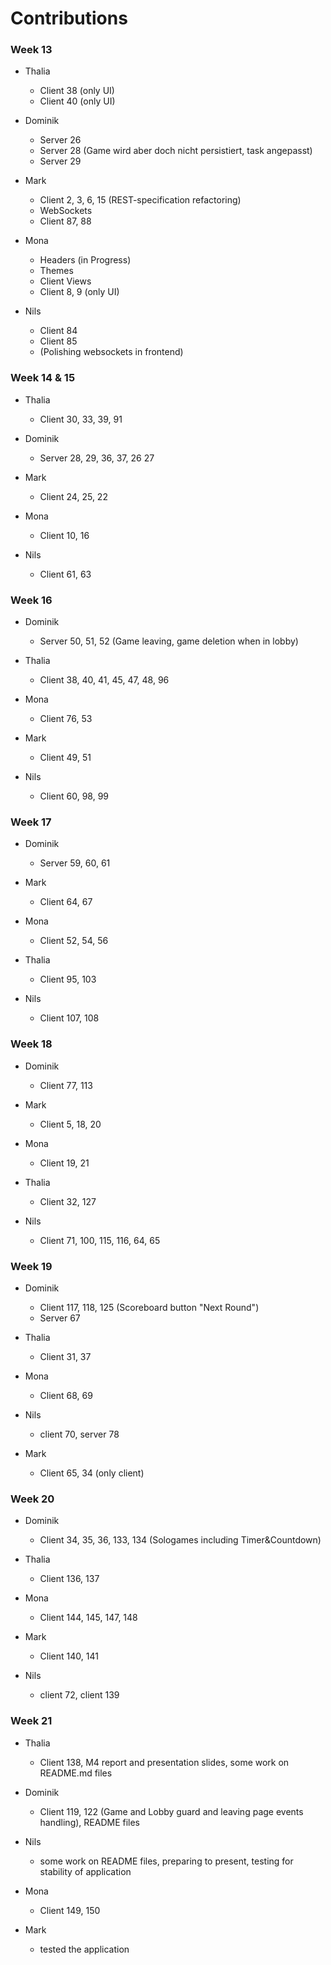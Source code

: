 # Contributions

### Week 13

- Thalia

  - Client 38 (only UI)
  - Client 40 (only UI)

- Dominik

  - Server 26

  * Server 28 (Game wird aber doch nicht persistiert, task angepasst)
  * Server 29

- Mark

  - Client 2, 3, 6, 15 (REST-specification refactoring)
  - WebSockets
  - Client 87, 88

- Mona

  - Headers (in Progress)
  - Themes
  - Client Views
  - Client 8, 9 (only UI)

- Nils
  - Client 84
  - Client 85
  - (Polishing websockets in frontend)

### Week 14 & 15

- Thalia

  - Client 30, 33, 39, 91

- Dominik

  - Server 28, 29, 36, 37, 26 27

- Mark

  - Client 24, 25, 22

- Mona

  - Client 10, 16

- Nils

  - Client 61, 63

### Week 16

- Dominik

  - Server 50, 51, 52 (Game leaving, game deletion when in lobby)

- Thalia

  - Client 38, 40, 41, 45, 47, 48, 96

- Mona

  - Client 76, 53

- Mark

  - Client 49, 51

- Nils
  - Client 60, 98, 99

### Week 17

- Dominik

  - Server 59, 60, 61

- Mark

  - Client 64, 67

- Mona
  - Client 52, 54, 56
- Thalia
  - Client 95, 103
- Nils
  - Client 107, 108

### Week 18

- Dominik

  - Client 77, 113

- Mark

  - Client 5, 18, 20

- Mona
  - Client 19, 21
- Thalia

  - Client 32, 127

- Nils
  - Client 71, 100, 115, 116, 64, 65

### Week 19

- Dominik

  - Client 117, 118, 125 (Scoreboard button "Next Round")
  - Server 67

- Thalia

  - Client 31, 37

- Mona

  - Client 68, 69

- Nils

  - client 70, server 78

- Mark
  - Client 65, 34 (only client)

### Week 20

- Dominik

  - Client 34, 35, 36, 133, 134 (Sologames including Timer&Countdown)

- Thalia
  - Client 136, 137

- Mona
  - Client 144, 145, 147, 148

- Mark
  - Client 140, 141

- Nils
  - client 72, client 139

### Week 21

- Thalia
  - Client 138, M4 report and presentation slides, some work on README.md files

- Dominik
  - Client 119, 122 (Game and Lobby guard and leaving page events handling), README files

- Nils
  - some work on README files, preparing to present, testing for stability of application

- Mona
  - Client 149, 150

- Mark
  - tested the application

